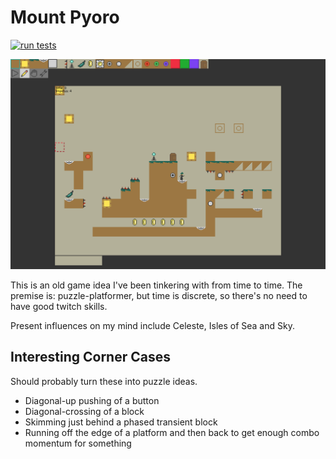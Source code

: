 Mount Pyoro
===========
[![run tests](https://github.com/jcreedcmu/pyoro/actions/workflows/run-tests.yml/badge.svg?branch=main)](https://github.com/jcreedcmu/pyoro/actions/workflows/run-tests.yml)

![Screenshot of Current Prototype](screenshot.png)

This is an old game idea I've been tinkering with from time to time.
The premise is: puzzle-platformer, but time is discrete, so there's
no need to have good twitch skills.

Present influences on my mind include Celeste, Isles of Sea and Sky.

## Interesting Corner Cases

Should probably turn these into puzzle ideas.

- Diagonal-up pushing of a button
- Diagonal-crossing of a block
- Skimming just behind a phased transient block
- Running off the edge of a platform and then back to get enough
  combo momentum for something
